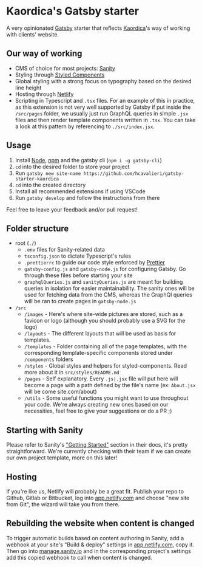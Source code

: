 # Kaordica's Gatsby starter

A very opinionated [Gatsby](https://gatsbyjs.org) starter that reflects [Kaordica](https://kaordica.com.br)'s way of working with clients' website.

## Our way of working

- CMS of choice for most projects: [Sanity](https://sanity.io)
- Styling through [Styled Components](https://www.styled-components.com/)
- Global styling with a strong focus on typography based on the desired line height
- Hosting through [Netlify](https://www.netlify.com/)
- Scripting in Typescript and `.tsx` files. For an example of this in practice, as this extension is not very well supported by Gatsby if put inside the `/src/pages` folder, we usually just run GraphQL queries in simple `.jsx` files and then render template components written in `.tsx`. You can take a look at this pattern by referencing to `./src/index.jsx`.

## Usage

1. Install [Node](https://nodejs.org), [npm](https://www.npmjs.com/) and the gatsby cli (`npm i -g gatsby-cli`)
2. `cd` into the desired folder to store your project
3. Run `gatsby new site-name https://github.com/hcavalieri/gatsby-starter-kaordica`
4. `cd` into the created directory
5. Install all recommended extensions if using VSCode
6. Run `gatsby develop` and follow the instructions from there

Feel free to leave your feedback and/or pull request!

## Folder structure

- root (`./`)
  - `.env` files for Sanity-related data
  - `tsconfig.json` to dictate Typescript's rules
  - `.prettierrc` to guide our code style enforced by [Prettier](https://prettier.io/)
  - `gatsby-config.js` and `gatsby-node.js` for configuring Gatsby. Go through these files before starting your site
  - `graphqlQueries.js` and `sanityQueries.js` are meant for building queries in isolation for easier maintainability. The sanity ones will be used for fetching data from the CMS, whereas the GraphQl queries will be ran to create pages in `gatsby-node.js`
- `/src`
  - `/images` - Here's where site-wide pictures are stored, such as a favicon or logo (although you should probably use a SVG for the logo)
  - `/layouts` - The different layouts that will be used as basis for templates.
  - `/templates` - Folder containing all of the page templates, with the corresponding template-specific components stored under `/components` folders
  - `/styles` - Global styles and helpers for styled-components. Read more about it in `src/styles/README.md`
  - `/pages` - Self explanatory. Every `.js|.jsx` file will put here will become a page with a path defined by the file's name (ex: `About.jsx` will be come site.com/about)
  - `/utils` - Some useful functions you might want to use throughout your code. We're always creating new ones based on our necessities, feel free to give your suggestions or do a PR ;)

## Starting with Sanity

Please refer to Sanity's ["Getting Started"](https://www.sanity.io/docs/introduction/getting-started) section in their docs, it's pretty straightforward. We're currently checking with their team if we can create our own project template, more on this later!

## Hosting

If you're like us, Netlify will probably be a great fit. Publish your repo to Github, Gitlab or Bitbucket, log into [app.netlify.com](https://app.netlify.com) and choose "new site from Git", the wizard will take you from there.

## Rebuilding the website when content is changed

To trigger automatic builds based on content authoring in Sanity, add a webhook at your site's "Build & deploy" settings in [app.netlify.com](https://app.netlify.com), copy it. Then go into [manage.sanity.io](https://manage.sanity.io) and in the corresponding project's settings add this copied webhook to call when content is changed.